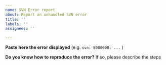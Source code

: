 ```yaml
---
name: SVN Error report
about: Report an unhandled SVN error
title: ''
labels: ''
assignees: ''

---
```


**Paste here the error displayed**
(e.g. `svn: E000000: ...` )

**Do you know how to reproduce the error?**
If so, please describe the steps
